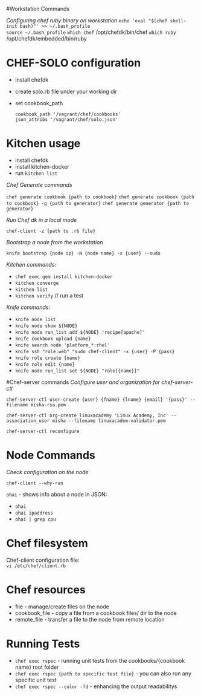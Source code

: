 #Workstation Commands

_Configuring chef ruby binary on workstation_
`echo 'eval "$(chef shell-init bash)"' >> ~/.bash_profile` \
`source ~/.bash_profile`
`which chef`  /opt/chefdk/bin/chef
`which ruby` /opt/chefdk/embedded/bin/ruby


# CHEF-SOLO configuration

* install chefdk
* create solo.rb file under your working dir
* set cookbook_path

      cookbook_path '/vagrant/chef/cookbooks'
      json_attribs '/vagrant/chef/solo.json'



# Kitchen usage
* install chefdk
* install kitchen-docker
* run `kitchen list`

_Chef Generate commands_

`chef generate cookbook {path to cookbook}`
`chef generate cookbook {path to cookbook} -g {path to generator}`
`chef generate generator {path to generator}`


_Run Chef dk in a local mode_

`chef-client -z {path to .rb file}`


_Bootstrap a node from the workstation_

`knife bootstrap {node ip} -N {node name} -x {user} --sudo`

_Kitchen commands:_
* `chef exec gem install kitchen-docker`
* `kitchen converge`
* `kitchen list`
* `kitchen verify` // run a test

_Knife commands:_

* `knife node list`
* `knife node show ${NODE}`
* `knife node run_list add ${NODE} 'recipe[apache]'`
* `knife cookbook upload {name}`
* `knife search node 'platform_*:rhel'`
* `knife ssh "role:web" "sudo chef-client" -x {user} -P {pass}`
* `knife role create {name}`
* `knife role edit {name}`
* `knife node run_list set ${NODE} "role[{name}]"
`



#Chef-server commands
_Configure user and organization for chef-server-ctl_

`chef-server-ctl user-create {user} {fname} {lname} {email} '{pass}' --filename misha-rsa.pem`

`chef-server-ctl org-create linuxacademy 'Linux Academy, Inc' --association_user misha --filename linuxacadem-validator.pem`

`chef-server-ctl reconfigure`

# Node Commands

_Check configuration on the node_

`chef-client --why-run`

`ohai` - shows info about a node in JSON:

* `ohai`
* `ohai ipaddress`
* `ohai | grep cpu`


# Chef filesystem

Chef-client configuration file: \
`vi /etc/chef/client.rb`



# Chef resources

* file - manage/create files on the node
* cookbook_file - copy a file from a cookbook files/ dir to the node
* remote_file - transfer a file to the node from remote location


# Running Tests

* `chef exec rspec` - running unit tests from the cookbooks/{cookbook name} root folder
* `chef exec rspec {path to specific test file}` - you can also run any specific unit test
* `chef exec rspec --color -fd` - enhancing the output readabilitys
